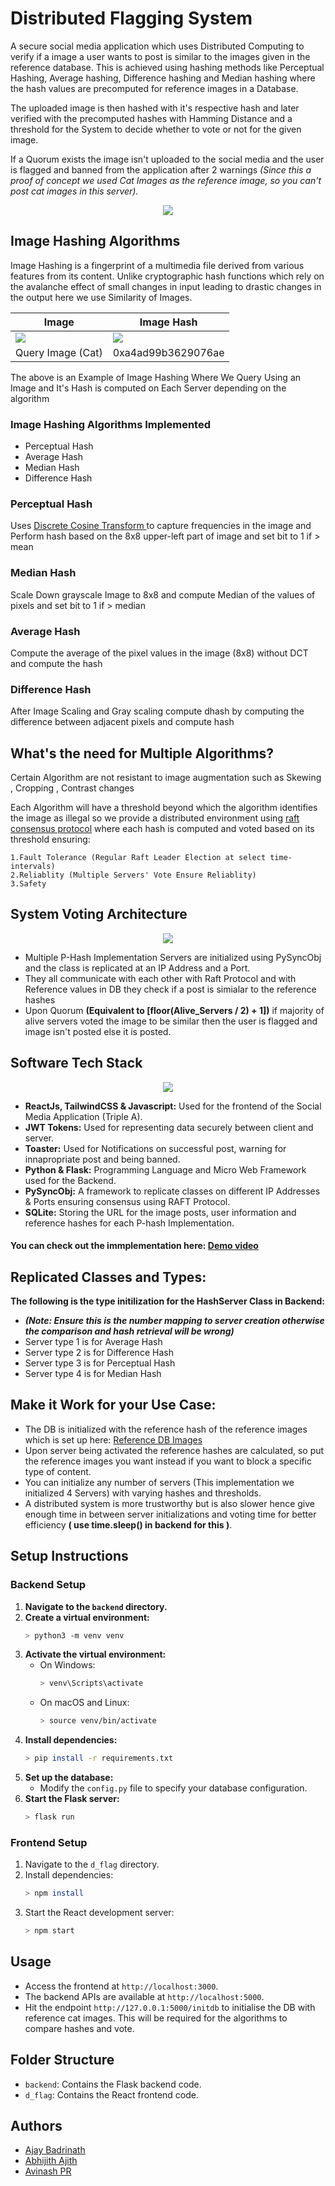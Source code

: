 # Distributed Flagging System


<p >
A secure social media application which uses Distributed Computing to verify if a image a user wants to post is similar to the images given in the reference database. This is achieved using hashing methods
like Perceptual Hashing, Average hashing, Difference hashing and Median hashing where the hash values are precomputed for reference images in a Database.</p>
<p  >
The uploaded image is then hashed with it's respective hash
and later verified with the precomputed hashes with Hamming Distance and a threshold for the System to decide whether to vote or not for the given image. 
</p>
<p>    
If a Quorum exists the image isn't uploaded to the 
social media and the user is flagged and banned from the application after 2 warnings <em>(Since this a proof of concept we used Cat Images as the reference image, so you can't post cat images in this server).</em> 
</p>


<p align="center" width="100%">
    <kbd>
    <img src="https://github.com/AjayBadrinath/Distributed-flagging-system/blob/main/Output_Images/DemoGIF.gif" ></img>
    </kbd>
</p>


## Image Hashing Algorithms

Image Hashing is a fingerprint of a multimedia file derived from various features from its content. Unlike cryptographic hash functions which rely on the avalanche effect of small changes in input leading to drastic changes in the output here we use Similarity of Images.

Image | Image Hash
-------|-----------
<img src="https://github.com/AjayBadrinath/Distributed-flagging-system/assets/92035508/2ecc0787-342a-47e2-b676-02a53cd20be2"></img>|<img src="https://github.com/AjayBadrinath/Distributed-flagging-system/assets/92035508/d55e3078-7b45-4375-99eb-2da38a6c17e7"></img>
Query Image (Cat) |0xa4ad99b3629076ae

The above is an Example of Image Hashing Where We Query Using an Image and It's Hash is computed on Each Server depending on the algorithm

### Image Hashing Algorithms Implemented

 <ul>
    <li>Perceptual Hash </li>
    <li>Average Hash </li>
    <li>Median Hash </li>
    <li>Difference Hash</li>
  </ul> 

### Perceptual Hash 
Uses <a href="https://en.wikipedia.org/wiki/Discrete_cosine_transform#:~:text=In%20a%20DCT%20algorithm%2C%20an,at%20high%20data%20compression%20ratios."> Discrete Cosine Transform </a>to capture frequencies in the image and 
Perform hash based on the 8x8 upper-left part of image and set bit to 1 if > mean
### Median Hash
Scale Down grayscale Image to 8x8 and compute Median of the values of pixels and set bit to 1 if > median
### Average Hash
Compute the average of the pixel values in the image (8x8) without DCT and compute the hash
### Difference Hash
After Image Scaling and Gray scaling compute dhash by computing the difference between adjacent pixels and compute hash

## What's the need for Multiple Algorithms?
Certain Algorithm are not resistant to image augmentation such as Skewing , Cropping , Contrast changes 

Each Algorithm will have a threshold beyond which the algorithm identifies the image as illegal
so we provide a distributed environment using <a href="https://raft.github.io/">raft consensus protocol</a> where each hash is computed and voted based on its threshold
ensuring:
```
1.Fault Tolerance (Regular Raft Leader Election at select time-intervals)
2.Reliablity (Multiple Servers' Vote Ensure Reliablity)
3.Safety 
```

## System Voting Architecture

<p align="center" width="100%">
    <img src="https://github.com/AjayBadrinath/Distributed-flagging-system/blob/main/Output_Images/system.png"></img>
</p>

* Multiple P-Hash Implementation Servers are initialized using PySyncObj and the class is replicated at an IP Address and a Port.
* They all communicate with each other with Raft Protocol and with Reference values in DB they check if a post is simialar to the reference hashes
* Upon Quorum **(Equivalent to [floor(Alive_Servers / 2) + 1])** if majority of alive servers voted the image to be similar then the user is flagged and image isn't posted else it is posted.
## Software Tech Stack

<p align="center">
  <a href="https://skillicons.dev">
    <img src="https://skillicons.dev/icons?i=react,js,tailwind,py,flask,sqlite" />
  </a>
</p>

* **ReactJs, TailwindCSS & Javascript:** Used for the frontend of the Social Media Application (Triple A).
* **JWT Tokens:** Used for representing data securely between client and server.
* **Toaster:** Used for Notifications on successful post, warning for innapropriate post and being banned.
* **Python & Flask:** Programming Language and Micro Web Framework used for the Backend.
* **PySyncObj:** A framework to replicate classes on different IP Addresses & Ports ensuring consensus using RAFT Protocol.
* **SQLite:** Storing the URL for the image posts, user information and reference hashes for each P-hash Implementation.

#### You can check out the immplementation here: [Demo video](https://drive.google.com/file/d/14da6duvrd4muRqXoQK2q86zfd9yDjE0j/view?usp=sharing)

## Replicated Classes and Types:
**The following is the type initilization for the HashServer Class in Backend:**
* ***(Note: Ensure this is the number mapping to server creation otherwise the comparison and hash retrieval will be wrong)***
* Server type 1 is for Average Hash
* Server type 2 is for Difference Hash
* Server type 3 is for Perceptual Hash
* Server type 4 is for Median Hash
   
## Make it Work for your Use Case:
* The DB is initialized with the reference hash of the reference images which is set up here: [Reference DB Images](https://github.com/AjayBadrinath/Distributed-flagging-system/tree/main/backend/static/images)
* Upon server being activated the reference hashes are calculated, so put the reference images you want instead if you want to block a specific type of content.
* You can initialize any number of servers (This implementation we initialized 4 Servers) with varying hashes and thresholds.
* A distributed system is more trustworthy but is also slower hence give enough time in between server initializations and voting time for better efficiency **( use time.sleep() in backend for this )**.

## Setup Instructions

### Backend Setup

1. **Navigate to the `backend` directory.**
2. **Create a virtual environment:**
    ```bash
    > python3 -m venv venv
    ```
3. **Activate the virtual environment:**
    - On Windows:
        ```bash
        > venv\Scripts\activate
        ```
    - On macOS and Linux:
        ```bash
        > source venv/bin/activate
        ```
4. **Install dependencies:**
    ```bash
    > pip install -r requirements.txt
    ```
5. **Set up the database:**
    - Modify the `config.py` file to specify your database configuration.
6. **Start the Flask server:**
    ```bash
    > flask run
    ```

### Frontend Setup

1. Navigate to the `d_flag` directory.
2. Install dependencies:
    ```bash
    > npm install
    ```
3. Start the React development server:
    ```bash
    > npm start
    ```

## Usage

- Access the frontend at `http://localhost:3000`.
- The backend APIs are available at `http://localhost:5000`.
- Hit the endpoint `http://127.0.0.1:5000/initdb` to initialise the DB with reference cat images. This will be required for the algorithms to compare hashes and vote.

## Folder Structure

- `backend`: Contains the Flask backend code.
- `d_flag`: Contains the React frontend code.

## Authors

* [Ajay Badrinath](https://github.com/AjayBadrinath)
* [Abhijith Ajith](https://github.com/AAbhijithA)
* [Avinash PR](https://github.com/iavinash73)


